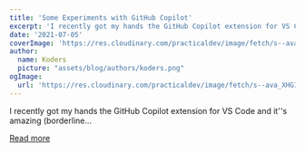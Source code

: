 ```yaml
---
title: 'Some Experiments with GitHub Copilot'
excerpt: 'I recently got my hands the GitHub Copilot extension for VS Code and it''s amazing (borderline...'
date: '2021-07-05'
coverImage: 'https://res.cloudinary.com/practicaldev/image/fetch/s--ava_XHG1--/c_imagga_scale,f_auto,fl_progressive,h_420,q_auto,w_1000/https://dev-to-uploads.s3.amazonaws.com/uploads/articles/4dkeqvcv6rt3mdc26uew.jpeg'
author:
  name: Koders
  picture: "assets/blog/authors/koders.png"
ogImage:
  url: 'https://res.cloudinary.com/practicaldev/image/fetch/s--ava_XHG1--/c_imagga_scale,f_auto,fl_progressive,h_420,q_auto,w_1000/https://dev-to-uploads.s3.amazonaws.com/uploads/articles/4dkeqvcv6rt3mdc26uew.jpeg'
---
```


I recently got my hands the GitHub Copilot extension for VS Code and it''s amazing (borderline...

[Read more](https://dev.to/rahulbanerjee99/some-experiments-with-github-copilot-4jao)
